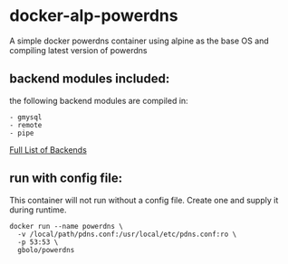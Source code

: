 # docker-alp-powerdns
A simple docker powerdns container using alpine as the base OS and compiling latest version of powerdns

## backend modules included:
the following backend modules are compiled in:
```
- gmysql
- remote
- pipe
```
[Full List of Backends](https://doc.powerdns.com/md/authoritative/#backend-capibilities)

## run with config file:
This container will not run without a config file. Create one and supply it during runtime.
```
docker run --name powerdns \
  -v /local/path/pdns.conf:/usr/local/etc/pdns.conf:ro \
  -p 53:53 \
  gbolo/powerdns
```
